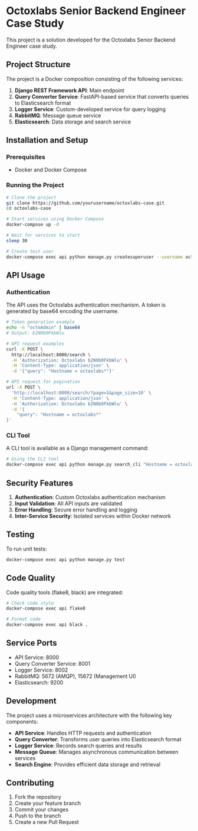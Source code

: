 # Octoxlabs Senior Backend Engineer Case Study

This project is a solution developed for the Octoxlabs Senior Backend Engineer case study.

## Project Structure

The project is a Docker composition consisting of the following services:

1. **Django REST Framework API**: Main endpoint
2. **Query Converter Service**: FastAPI-based service that converts queries to Elasticsearch format
3. **Logger Service**: Custom-developed service for query logging
4. **RabbitMQ**: Message queue service
5. **Elasticsearch**: Data storage and search service

## Installation and Setup

### Prerequisites

- Docker and Docker Compose

### Running the Project

```bash
# Clone the project
git clone https://github.com/yourusername/octoxlabs-case.git
cd octoxlabs-case

# Start services using Docker Compose
docker-compose up -d

# Wait for services to start
sleep 30

# Create test user
docker-compose exec api python manage.py createsuperuser --username octoAdmin --email admin@octoxlabs.com --noinput
```

## API Usage

### Authentication

The API uses the Octoxlabs authentication mechanism. A token is generated by base64 encoding the username.

```bash
# Token generation example
echo -n "octoAdmin" | base64
# Output: b2N0b0FkbWlu

# API request examples
curl -X POST \
  http://localhost:8000/search \
  -H 'Authorization: Octoxlabs b2N0b0FkbWlu' \
  -H 'Content-Type: application/json' \
  -d '{"query": "Hostname = octoxlabs*"}'

# API request for pagination
url -X POST \
  'http://localhost:8000/search/?page=1&page_size=10' \
  -H 'Content-Type: application/json' \
  -H 'Authorization: Octoxlabs b2N0b0FkbWlu' \
  -d '{
    "query": "Hostname = octoxlabs*"
}'
```

### CLI Tool

A CLI tool is available as a Django management command:

```bash
# Using the CLI tool
docker-compose exec api python manage.py search_cli "Hostname = octoxlabs*" --username octoAdmin
```

## Security Features

1. **Authentication**: Custom Octoxlabs authentication mechanism
2. **Input Validation**: All API inputs are validated
3. **Error Handling**: Secure error handling and logging
4. **Inter-Service Security**: Isolated services within Docker network

## Testing

To run unit tests:

```bash
docker-compose exec api python manage.py test
```

## Code Quality

Code quality tools (flake8, black) are integrated:

```bash
# Check code style
docker-compose exec api flake8

# Format code
docker-compose exec api black .
```

## Service Ports

- API Service: 8000
- Query Converter Service: 8001
- Logger Service: 8002
- RabbitMQ: 5672 (AMQP), 15672 (Management UI)
- Elasticsearch: 9200

## Development

The project uses a microservices architecture with the following key components:

- **API Service**: Handles HTTP requests and authentication
- **Query Converter**: Transforms user queries into Elasticsearch format
- **Logger Service**: Records search queries and results
- **Message Queue**: Manages asynchronous communication between services
- **Search Engine**: Provides efficient data storage and retrieval

## Contributing

1. Fork the repository
2. Create your feature branch
3. Commit your changes
4. Push to the branch
5. Create a new Pull Request